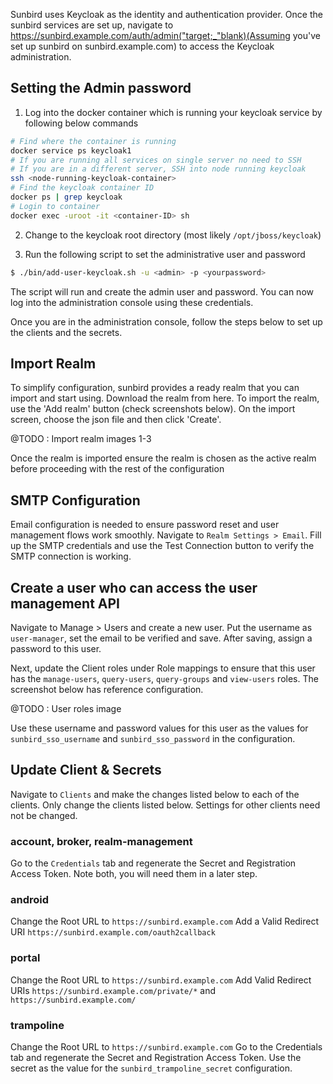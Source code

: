 Sunbird uses Keycloak as the identity and authentication provider. Once the sunbird services are set up, navigate to https://sunbird.example.com/auth/admin("target;_"blank)(Assuming you've set up sunbird on sunbird.example.com) to access the Keycloak administration.

## Setting the Admin password

1. Log into the docker container which is running your keycloak service by following below commands
```bash
# Find where the container is running
docker service ps keycloak1
# If you are running all services on single server no need to SSH
# If you are in a different server, SSH into node running keycloak
ssh <node-running-keycloak-container>
# Find the keycloak container ID
docker ps | grep keycloak
# Login to container
docker exec -uroot -it <container-ID> sh
```

2. Change to the keycloak root directory (most likely `/opt/jboss/keycloak`)

3. Run the following script to set the administrative user and password
```bash
$ ./bin/add-user-keycloak.sh -u <admin> -p <yourpassword>
```

The script will run and create the admin user and password. You can now log into the administration console using these credentials.

Once you are in the administration console, follow the steps below to set up the clients and the secrets.

## Import Realm

To simplify configuration, sunbird provides a ready realm that you can import and start using. Download the realm from here. To import the realm, use the 'Add realm' button (check screenshots below). On the import screen, choose the json file and then click 'Create'.

@TODO : Import realm images 1-3

Once the realm is imported ensure the realm is chosen as the active realm before proceeding with the rest of the configuration

##  SMTP Configuration

Email configuration is needed to ensure password reset and user management flows work smoothly. Navigate to `Realm Settings > Email`. Fill up the SMTP credentials and use the Test Connection button to verify the SMTP connection is working.

## Create a user who can access the user management API

Navigate to Manage > Users and create a new user. Put the username as `user-manager`, set the email to be verified and save. After saving, assign a password to this user.

Next, update the Client roles under Role mappings to ensure that this user has the `manage-users`, `query-users`, `query-groups` and `view-users` roles. The screenshot below has reference configuration.

@TODO : User roles image

Use these username and password values for this user as the values for `sunbird_sso_username` and `sunbird_sso_password` in the configuration.

## Update Client & Secrets

Navigate to `Clients` and make the changes listed below to each of the clients. Only change the clients listed below. Settings for other clients need not be changed.

### account, broker, realm-management
Go to the `Credentials` tab and regenerate the Secret and Registration Access Token. Note both, you will need them in a later step.

### android
Change the Root URL to `https://sunbird.example.com`
Add a Valid Redirect URI `https://sunbird.example.com/oauth2callback`

### portal
Change the Root URL to `https://sunbird.example.com`
Add Valid Redirect URIs `https://sunbird.example.com/private/*` and `https://sunbird.example.com/`

### trampoline
Change the Root URL to `https://sunbird.example.com`
Go to the Credentials tab and regenerate the Secret and Registration Access Token. Use the secret as the value for the `sunbird_trampoline_secret` configuration.

